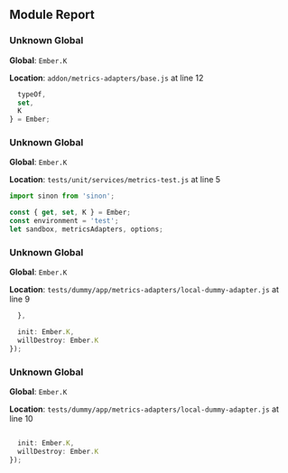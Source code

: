 ## Module Report
### Unknown Global

**Global**: `Ember.K`

**Location**: `addon/metrics-adapters/base.js` at line 12

```js
  typeOf,
  set,
  K
} = Ember;

```

### Unknown Global

**Global**: `Ember.K`

**Location**: `tests/unit/services/metrics-test.js` at line 5

```js
import sinon from 'sinon';

const { get, set, K } = Ember;
const environment = 'test';
let sandbox, metricsAdapters, options;
```

### Unknown Global

**Global**: `Ember.K`

**Location**: `tests/dummy/app/metrics-adapters/local-dummy-adapter.js` at line 9

```js
  },

  init: Ember.K,
  willDestroy: Ember.K
});
```

### Unknown Global

**Global**: `Ember.K`

**Location**: `tests/dummy/app/metrics-adapters/local-dummy-adapter.js` at line 10

```js

  init: Ember.K,
  willDestroy: Ember.K
});

```
